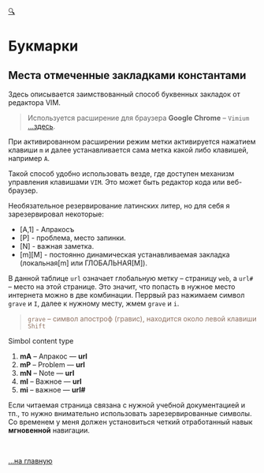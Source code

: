 <div id="navi"><a href="./navi#азъ">🔍</a></div>

# Букмарки

Места отмеченные закладками константами
---

Здесь описывается заимствованный способ буквенных закладок от редактора VIM.

>Используется расширение для браузера **Google Chrome** – `Vimium` […здесь](https://chrome.google.com/webstore/detail/vimium/dbepggeogbaibhgnhhndojpepiihcmeb).

При активированном расширении режим метки активируется нажатием клавиши `m` и далее устанавливается сама метка какой либо клавишей, например `A`.

Такой способ удобно использовать везде, где доступен механизм управления клавишами `VIM`. Это может быть редактор кода или веб-браузер.

Необязательное резервирование латинских литер, но для себя я зарезервировал некоторые:

- [A,1] - Апракосъ
- [P] - проблема, место запинки.
- [N] - важная заметка.
- [m][M] - постоянно динамическая устанавливаемая закладка (локальная[m] или ГЛОБАЛЬНАЯ[M]).

В данной таблице `url` означает глобальную метку –  страницу `web`, а `url#` – место на этой странице. Это значит, что попасть в нужное место интернета можно в две комбинации. Перрвый раз нажимаем символ `grave` и `I`, далее к нужному месту, жмем `grave` и `i`.  

><span style="color: #8F7161;">`grave` – символ апостроф (гравис), находится около левой клавиши `Shift` </span>

 Simbol  content  type 

  1. **mA** – Апракос — **url** 
  1. **mP** – Problem — **url** 
  1. **mN** – Note    — **url** 
  1. **mI** – Важное  — **url** 
  1. **mi** – важное  — **url#**


Если читаемая страница связана с нужной учебной документацией и тп., то нужно внимательно использовать зарезервированные символы. Со временем у меня должен установиться четкий отработанный навык **мгновенной** навигации.

<br>

[…на главную](/)

<br>
